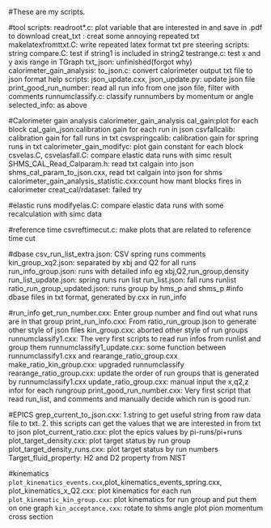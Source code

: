 #These are my scripts. 

#tool scripts: 
readroot*.c: plot variable that are interested in and save in .pdf to download
creat_txt  : creat some annoying repeated txt
makelatexfromttxt.C: write repeated latex format txt
pre steering scripts:
string compare.C: test if string1 is included in string2
testrange.c: test x and y axis range in TGraph
txt_json: unfinished(forgot why)
calorimeter_gain_analysis: to_json.c: convert calorimeter output txt file to json format
help scripts:
json_update.cxx, json_update.py: update json file
print_good_run_number: read all run info from one json file, filter with comments
runnumclassify.c: classify runnumbers by momentum or angle
selected_info: as above

#Calorimeter gain analysis calorimeter_gain_analysis
cal_gain:plot for each block
cal_gain_json:calibration gain for each run in json
csvfallcalib: calibration gain for fall runs in txt
csvspringcalib: calibration gain for spring runs in txt
calorimeter_gain_modifyc: plot gain constant for each block
csvelas.C, csvelasfall.C: compare elastic data runs with simc result
SHMS_CAL_Read_Calparam.h: read txt calgain into json
shms_cal_param_to_json.cxx, read txt calgain into json for shms 
calorimeter_gain_analysis_statistic.cxx:count how mant blocks fires in calorimeter
creat_cal/rdataset: failed try

#elastic runs 
modifyelas.C: compare elastic data runs with some recalculation with simc data

#reference time 
csvreftimecut.c: make plots that are related to reference time cut

#dbase
csv_run_list_extra.json: CSV spring runs comments
kin_group_xq2.json: separated by xbj and Q2 for all runs
run_info_group.json: runs with detailed info eg xbj,Q2,run_group,density
run_list_update.json: spring runs run list
run_list.json: fall runs runlist
ratio_run_group_updated.json: runs group by hms_p and shms_p
#info
dbase files in txt format, generated by cxx in run_info

#run_info
get_run_number.cxx: Enter group number and find out what runs are in that group
print_run_info.cxx: From ratio_run_group.json to generate other style of json files
kin_group.cxx: aborted other style of run groups 
runnumclassify1.cxx: The very first scripts to read run infos from runlist and group them
runnumclassify1_update.cxx: some function between runnumclassify1.cxx and rearange_ratio_group.cxx
make_ratio_kin_group.cxx: upgraded runnumclassify
rearange_ratio_group.cxx: update the order of run groups that is generated by runnumclassify1.cxx
update_ratio_group.cxx: manual input the x,q2,z infor for each rungroup
print_good_run_number.cxx: Very first script that read run_list, and comments and manually decide which run is good run. 

#EPICS
grep_current_to_json.cxx: 1.string to get useful string from raw data file to txt. 2. this scripts can get the values that we are interested in from txt to json
plot_current_ratio.cxx: plot the epics values by pi-runs/pi+runs
plot_target_density.cxx: plot target status by run group
plot_target_density_runs.cxx: plot target status by run numbers
Target_fluid_property: H2 and D2 property from NIST

#kinematics
`plot_kinematics_events.cxx`,plot_kinematics_events_spring.cxx, plot_kinematics_x_Q2.cxx: plot kinematics for each run
`plot_kinematic_kin_group.cxx`: plot kinematics for run group and put them on one graph
`kin_acceptance.cxx`: rotate to shms angle plot pion momentum cross section

